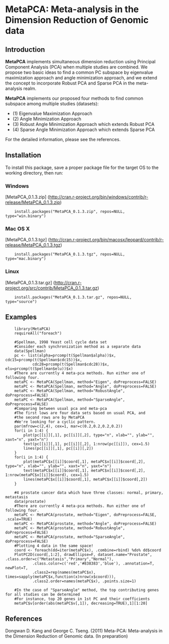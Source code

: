 MetaPCA: Meta-analysis in the Dimension Reduction of Genomic data
====================================================================

Introduction
------------
__MetaPCA__ implements simultaneous dimension reduction using Principal Component Analysis (PCA) when multiple studies are combined. We propose two basic ideas to find a common PC subspace by eigenvalue maximization approach and angle minimization approach, and we extend the concept to incorporate Robust PCA and Sparse PCA in the meta-analysis realm.

__MetaPCA__ implements our proposed four methods to find common subspace among multiple studies (datasets): 

* (1) Eigenvalue Maximization Approach
* (2) Angle Minimization Approach
* (3) Robust Angle Minimization Approach which extends Robust PCA
* (4) Sparse Angle Minimization Approach which extends Sparse PCA 

For the detailed information, please see the references.

Installation
--------------
To install this package, save a proper package file for the target OS to the working directory, then run:

### Windows            
[MetaPCA_0.1.3.zip] (http://cran.r-project.org/bin/windows/contrib/r-release/MetaPCA_0.1.3.zip)

        install.packages("MetaPCA_0.1.3.zip", repos=NULL, type="win.binary")

### Mac OS X            
[MetaPCA_0.1.3.tgz] (http://cran.r-project.org/bin/macosx/leopard/contrib/r-release/MetaPCA_0.1.3.tgz)

        install.packages("MetaPCA_0.1.3.tgz", repos=NULL, type="mac.binary")

### Linux            
[MetaPCA_0.1.3.tar.gz] (http://cran.r-project.org/src/contrib/MetaPCA_0.1.3.tar.gz)

        install.packages("MetaPCA_0.1.3.tar.gz", repos=NULL, type="source")

Examples
-------------
        library(MetaPCA)
        requireAll("foreach")

		#Spellman, 1998 Yeast cell cycle data set
		#Consider each synchronization method as a separate data
		data(Spellman) 
		pc <- list(alpha=prcomp(t(Spellman$alpha))$x, cdc15=prcomp(t(Spellman$cdc15))$x,
				cdc28=prcomp(t(Spellman$cdc28))$x, elu=prcomp(t(Spellman$elu))$x)
		#There are currently 4 meta-pca methods. Run either one of following four.
		metaPC <- MetaPCA(Spellman, method="Eigen", doPreprocess=FALSE)
		metaPC <- MetaPCA(Spellman, method="Angle", doPreprocess=FALSE)
		metaPC <- MetaPCA(Spellman, method="RobustAngle", doPreprocess=FALSE)
		metaPC <- MetaPCA(Spellman, method="SparseAngle", doPreprocess=FALSE)
		#Comparing between usual pca and meta-pca
		#The first lows are four data sets based on usual PCA, and 
		#the second rows are by MetaPCA
		#We're looking for a cyclic pattern.
		par(mfrow=c(2,4), cex=1, mar=c(0.2,0.2,0.2,0.2))
		for(i in 1:4) {
			plot(pc[[i]][,1], pc[[i]][,2], type="n", xlab="", ylab="", xaxt="n", yaxt="n")
			text(pc[[i]][,1], pc[[i]][,2], 1:nrow(pc[[i]]), cex=1.5)
			lines(pc[[i]][,1], pc[[i]][,2])
		}
		for(i in 1:4) {
			plot(metaPC$x[[i]]$coord[,1], metaPC$x[[i]]$coord[,2], type="n", xlab="", ylab="", xaxt="n", yaxt="n")
			text(metaPC$x[[i]]$coord[,1], metaPC$x[[i]]$coord[,2], 1:nrow(metaPC$x[[i]]$coord), cex=1.5)
			lines(metaPC$x[[i]]$coord[,1], metaPC$x[[i]]$coord[,2])
		}

		#4 prostate cancer data which have three classes: normal, primary, metastasis
		data(prostate)
		#There are currently 4 meta-pca methods. Run either one of following four.
		metaPC <- MetaPCA(prostate, method="Eigen", doPreprocess=FALSE, .scale=TRUE)
		metaPC <- MetaPCA(prostate, method="Angle", doPreprocess=FALSE)
		metaPC <- MetaPCA(prostate, method="RobustAngle", doPreprocess=FALSE)
		metaPC <- MetaPCA(prostate, method="SparseAngle", doPreprocess=FALSE)
		#Plotting 4 data in the same space!
		coord <- foreach(dd=iter(metaPC$x), .combine=rbind) %do% dd$coord
		PlotPC2D(coord[,1:2], drawEllipse=F, dataset.name="Prostate", .class.order=c("Metastasis","Primary","Normal"), 
				.class.color=c('red','#838383','blue'), .annotation=T, newPlot=T,
				.class2=rep(names(metaPC$x), times=sapply(metaPC$x,function(x)nrow(x$coord))), 
				.class2.order=names(metaPC$x), .points.size=1)

		#In the case of "SparseAngle" method, the top contributing genes for all studies can be determined
		#For instance, top 20 genes in 1st PC and their coefficients
		metaPC$v[order(abs(metaPC$v[,1]), decreasing=TRUE),1][1:20] 
		
References
----------
Dongwan D. Kang and George C. Tseng. (2011) Meta-PCA: Meta-analysis in the Dimension Reduction of Genomic data. (In preparation) 

